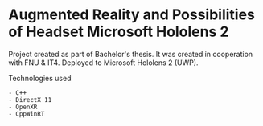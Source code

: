 # Augmented Reality and Possibilities of Headset Microsoft Hololens 2

Project created as part of Bachelor's thesis. It was created in cooperation with FNU & IT4. Deployed to Microsoft Hololens 2 (UWP). 

Technologies used

	- C++
	- DirectX 11
	- OpenXR
	- CppWinRT
